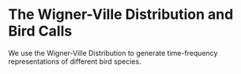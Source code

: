 # The Wigner-Ville Distribution and Bird Calls
We use the Wigner-Ville Distribution to generate time-frequency representations of different bird species.
